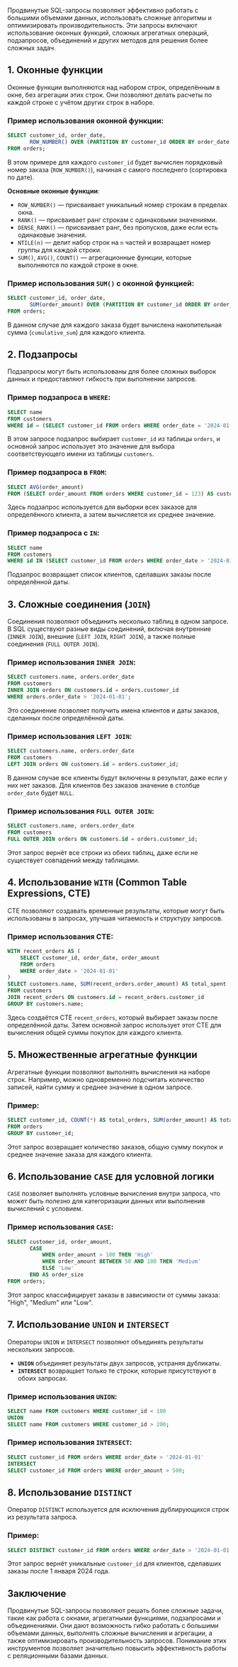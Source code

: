 Продвинутые SQL-запросы позволяют эффективно работать с большими объемами данных, использовать сложные алгоритмы и оптимизировать производительность. Эти запросы включают использование оконных функций, сложных агрегатных операций, подзапросов, объединений и других методов для решения более сложных задач.

## 1. Оконные функции

Оконные функции выполняются над набором строк, определённым в окне, без агрегации этих строк. Они позволяют делать расчеты по каждой строке с учётом других строк в наборе.

### Пример использования оконной функции:
```sql
SELECT customer_id, order_date, 
       ROW_NUMBER() OVER (PARTITION BY customer_id ORDER BY order_date DESC) AS row_num
FROM orders;
```

В этом примере для каждого `customer_id` будет вычислен порядковый номер заказа (`ROW_NUMBER()`), начиная с самого последнего (сортировка по дате).

**Основные оконные функции**:
- `ROW_NUMBER()` — присваивает уникальный номер строкам в пределах окна.
- `RANK()` — присваивает ранг строкам с одинаковыми значениями.
- `DENSE_RANK()` — присваивает ранг, без пропусков, даже если есть одинаковые значения.
- `NTILE(n)` — делит набор строк на `n` частей и возвращает номер группы для каждой строки.
- `SUM()`, `AVG()`, `COUNT()` — агрегационные функции, которые выполняются по каждой строке в окне.

### Пример использования `SUM()` с оконной функцией:
```sql
SELECT customer_id, order_date, 
       SUM(order_amount) OVER (PARTITION BY customer_id ORDER BY order_date) AS cumulative_sum
FROM orders;
```

В данном случае для каждого заказа будет вычислена накопительная сумма (`cumulative_sum`) для каждого клиента.

## 2. Подзапросы

Подзапросы могут быть использованы для более сложных выборок данных и предоставляют гибкость при выполнении запросов.

### Пример подзапроса в `WHERE`:
```sql
SELECT name 
FROM customers
WHERE id = (SELECT customer_id FROM orders WHERE order_date = '2024-01-01');
```

В этом запросе подзапрос выбирает `customer_id` из таблицы `orders`, и основной запрос использует это значение для выбора соответствующего имени из таблицы `customers`.

### Пример подзапроса в `FROM`:
```sql
SELECT AVG(order_amount) 
FROM (SELECT order_amount FROM orders WHERE customer_id = 123) AS customer_orders;
```

Здесь подзапрос используется для выборки всех заказов для определённого клиента, а затем вычисляется их среднее значение.

### Пример подзапроса с `IN`:
```sql
SELECT name 
FROM customers 
WHERE id IN (SELECT customer_id FROM orders WHERE order_date > '2024-01-01');
```

Подзапрос возвращает список клиентов, сделавших заказы после определённой даты.

## 3. Сложные соединения (`JOIN`)

Соединения позволяют объединить несколько таблиц в одном запросе. В SQL существуют разные виды соединений, включая внутренние (`INNER JOIN`), внешние (`LEFT JOIN`, `RIGHT JOIN`), а также полные соединения (`FULL OUTER JOIN`).

### Пример использования `INNER JOIN`:
```sql
SELECT customers.name, orders.order_date
FROM customers
INNER JOIN orders ON customers.id = orders.customer_id
WHERE orders.order_date > '2024-01-01';
```

Это соединение позволяет получить имена клиентов и даты заказов, сделанных после определённой даты.

### Пример использования `LEFT JOIN`:
```sql
SELECT customers.name, orders.order_date
FROM customers
LEFT JOIN orders ON customers.id = orders.customer_id;
```

В данном случае все клиенты будут включены в результат, даже если у них нет заказов. Для клиентов без заказов значение в столбце `order_date` будет `NULL`.

### Пример использования `FULL OUTER JOIN`:
```sql
SELECT customers.name, orders.order_date
FROM customers
FULL OUTER JOIN orders ON customers.id = orders.customer_id;
```

Этот запрос вернёт все строки из обеих таблиц, даже если не существует совпадений между таблицами.

## 4. Использование `WITH` (Common Table Expressions, CTE)

CTE позволяют создавать временные результаты, которые могут быть использованы в запросах, улучшая читаемость и структуру запросов.

### Пример использования CTE:
```sql
WITH recent_orders AS (
    SELECT customer_id, order_date, order_amount
    FROM orders
    WHERE order_date > '2024-01-01'
)
SELECT customers.name, SUM(recent_orders.order_amount) AS total_spent
FROM customers
JOIN recent_orders ON customers.id = recent_orders.customer_id
GROUP BY customers.name;
```

Здесь создаётся CTE `recent_orders`, который выбирает заказы после определённой даты. Затем основной запрос использует этот CTE для вычисления общей суммы покупок для каждого клиента.

## 5. Множественные агрегатные функции

Агрегатные функции позволяют выполнять вычисления на наборе строк. Например, можно одновременно подсчитать количество записей, найти сумму и среднее значение в одном запросе.

### Пример:
```sql
SELECT customer_id, COUNT(*) AS total_orders, SUM(order_amount) AS total_spent, AVG(order_amount) AS avg_order_value
FROM orders
GROUP BY customer_id;
```

Этот запрос возвращает количество заказов, общую сумму покупок и среднее значение заказа для каждого клиента.

## 6. Использование `CASE` для условной логики

`CASE` позволяет выполнять условные вычисления внутри запроса, что может быть полезно для категоризации данных или выполнения вычислений с условием.

### Пример использования `CASE`:
```sql
SELECT customer_id, order_amount,
       CASE 
           WHEN order_amount > 100 THEN 'High'
           WHEN order_amount BETWEEN 50 AND 100 THEN 'Medium'
           ELSE 'Low'
       END AS order_size
FROM orders;
```

Этот запрос классифицирует заказы в зависимости от суммы заказа: "High", "Medium" или "Low".

## 7. Использование `UNION` и `INTERSECT`

Операторы `UNION` и `INTERSECT` позволяют объединять результаты нескольких запросов.

- **`UNION`** объединяет результаты двух запросов, устраняя дубликаты.
- **`INTERSECT`** возвращает только те строки, которые присутствуют в обоих запросах.

### Пример использования `UNION`:
```sql
SELECT name FROM customers WHERE customer_id < 100
UNION
SELECT name FROM customers WHERE customer_id > 200;
```

### Пример использования `INTERSECT`:
```sql
SELECT customer_id FROM orders WHERE order_date > '2024-01-01'
INTERSECT
SELECT customer_id FROM orders WHERE order_amount > 500;
```

## 8. Использование `DISTINCT`

Оператор `DISTINCT` используется для исключения дублирующихся строк из результата запроса.

### Пример:
```sql
SELECT DISTINCT customer_id FROM orders WHERE order_date > '2024-01-01';
```

Этот запрос вернёт уникальные `customer_id` для клиентов, сделавших заказы после 1 января 2024 года.

## Заключение

Продвинутые SQL-запросы позволяют решать более сложные задачи, такие как работа с окнами, агрегатными функциями, подзапросами и объединениями. Они дают возможность гибко работать с большими объемами данных, выполнять сложные вычисления и агрегации, а также оптимизировать производительность запросов. Понимание этих инструментов позволяет значительно повысить эффективность работы с реляционными базами данных.
